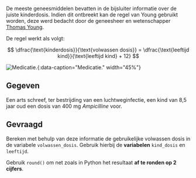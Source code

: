 De meeste geneesmiddelen bevatten in de bijsluiter informatie over de juiste kinderdosis. Indien dit ontbreekt kan de regel van Young gebruikt worden, deze werd bedacht door de geneesheer en wetenschapper <a href="https://en.wikipedia.org/wiki/Thomas_Young_(scientist)" target="_blank">Thomas Young</a>.

De regel werkt als volgt:

$$
    \dfrac{\text{kinderdosis}}{\text{volwassen dosis}} = \dfrac{\text{leeftijd kind}}{\text{leeftijd kind} + 12}
$$

![Medicatie.](media/mockup-graphics.jpg "Foto door Go to Melany @ tuinfosalud.com op Unsplash."){:data-caption="Medicatie." width="45%"}

## Gegeven

Een arts schreef, ter bestrijding van een luchtweginfectie, een kind van 8,5 jaar oud een dosis van 400 mg *Ampicilline* voor. 

## Gevraagd

Bereken met behulp van deze informatie de gebruikelijke volwassen dosis in de variabele `volwassen_dosis`.  Gebruik hierbij de **variabelen** `kind_dosis` en `leeftijd`.

Gebruik `round()` om net zoals in Python het resultaat **af te ronden op 2 cijfers**. 